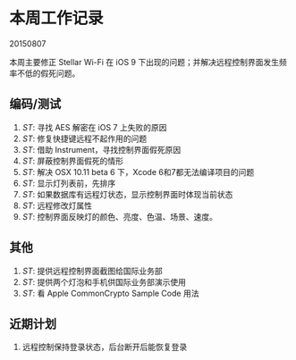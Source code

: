 # 本周工作记录

20150807

本周主要修正 Stellar Wi-Fi 在 iOS 9 下出现的问题；并解决远程控制界面发生频率不低的假死问题。

## 编码/测试

1. *ST*: 寻找 AES 解密在 iOS 7 上失败的原因
2. *ST*: 修复快捷键远程不起作用的问题
3. *ST*: 借助 Instrument，寻找控制界面假死原因
4. *ST*: 屏蔽控制界面假死的情形
5. *ST*: 解决 OSX 10.11 beta 6 下，Xcode 6和7都无法编译项目的问题
6. *ST*: 显示灯列表前，先排序
7. *ST*: 如果数据库有远程灯状态，显示控制界面时体现当前状态
8. *ST*: 远程修改灯属性
9. *ST*: 控制界面反映灯的颜色、亮度、色温、场景、速度。

## 其他

1. *ST*: 提供远程控制界面截图给国际业务部
2. *ST*: 提供两个灯泡和手机供国际业务部演示使用
2. *ST*: 看 Apple CommonCrypto Sample Code 用法

## 近期计划

1. 远程控制保持登录状态，后台断开后能恢复登录